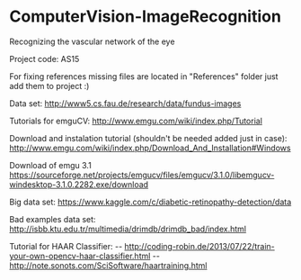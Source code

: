 # ComputerVision-ImageRecognition

Recognizing the vascular network of the eye

Project code: AS15

For fixing references missing files are located in "References" folder just add them to project :)

Data set:
http://www5.cs.fau.de/research/data/fundus-images

Tutorials for emguCV:
http://www.emgu.com/wiki/index.php/Tutorial

Download and instalation tutorial (shouldn't be needed added just in case):
http://www.emgu.com/wiki/index.php/Download_And_Installation#Windows

Download of emgu 3.1
https://sourceforge.net/projects/emgucv/files/emgucv/3.1.0/libemgucv-windesktop-3.1.0.2282.exe/download

Big data set:
https://www.kaggle.com/c/diabetic-retinopathy-detection/data

Bad examples data set:
http://isbb.ktu.edu.tr/multimedia/drimdb/drimdb_bad/index.html

Tutorial for HAAR Classifier:
-- http://coding-robin.de/2013/07/22/train-your-own-opencv-haar-classifier.html
-- http://note.sonots.com/SciSoftware/haartraining.html
